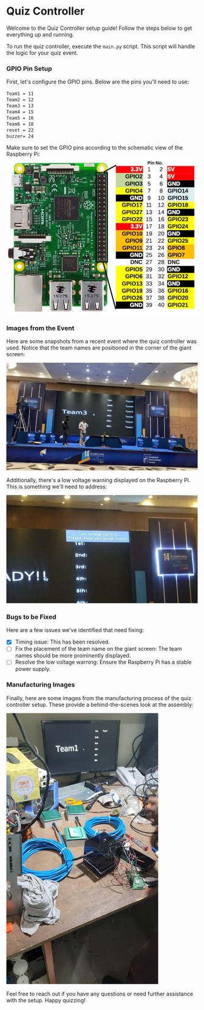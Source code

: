 # Quiz Controller

Welcome to the Quiz Controller setup guide! Follow the steps below to get everything up and running.

To run the quiz controller, execute the `main.py` script. This script will handle the logic for your quiz event.

### GPIO Pin Setup
First, let's configure the GPIO pins. Below are the pins you'll need to use:

```
Team1 = 11
Team2 = 12
Team3 = 13
Team4 = 15
Team5 = 16
Team6 = 18
reset = 22
buzzer= 24
```
Make sure to set the GPIO pins according to the schematic view of the Raspberry Pi:
<img src="/media/img4.jpg" alt="GPIO Schematic" width="600"/>

### Images from the Event
Here are some snapshots from a recent event where the quiz controller was used. Notice that the team names are positioned in the corner of the giant screen:

<img src="/media/img2.jpg" alt="Team Name Position" width="800"/>

Additionally, there's a low voltage warning displayed on the Raspberry Pi. This is something we'll need to address:

<img src="/media/img3.jpg" alt="Low Voltage Warning" width="800"/>

### Bugs to be Fixed
Here are a few issues we've identified that need fixing:
- [x] Timing issue: This has been resolved.
- [ ] Fix the placement of the team name on the giant screen: The team names should be more prominently displayed.
- [ ] Resolve the low voltage warning: Ensure the Raspberry Pi has a stable power supply.

### Manufacturing Images
Finally, here are some images from the manufacturing process of the quiz controller setup. These provide a behind-the-scenes look at the assembly:


<img src="/media/img1.jpg" alt="Manufacturing" width="400"/>

Feel free to reach out if you have any questions or need further assistance with the setup. Happy quizzing!
